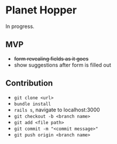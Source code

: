 # Planet Hopper

In progress.

## MVP

- ~~form revealing fields as it goes~~
- show suggestions after form is filled out


## Contribution

- ```git clone <url>```
- ```bundle install```
- ```rails s```, navigate to localhost:3000
- ```git checkout -b <branch name>```
- ```git add <file path>```
- ```git commit -m "<commit message>" ```
- ```git push origin <branch name>```

